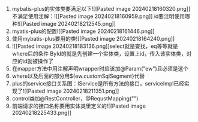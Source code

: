 1. mybatis-plus的实体类要满足以下![[Pasted image 20240218160320.png]]
不满足使用注解：![[Pasted image 20240218160959.png]]
id要注明使用哪种![[Pasted image 20240218212545.png]]
2. myatis-plus的配置![[Pasted image 20240218161446.png]]
3. 使用mybatis-plus要用的类![[Pasted image 20240218164240.png]]
4. ![[Pasted image 20240218183136.png]]select就是查找，eq等等就是where后的条件
ById的就是先创建一个实体类，设置上id，传入该实体类，对应的id就被操作了
5. 在mapper方法中用注解声明wrapper时应该加@Param("ew")且必须是这个
6. where以及后面的部分用${ew.customSqlSegment}代替
7. plus的service接口关系图：IService是所有方法的接口，serviceImpl已经实现了![[Pasted image 20240218211351.png]]
8. control类加@RestController，@RequstMapping("")
9. 前端请求的接口名称要用实体类里定义的![[Pasted image 20240218225433.png]]
